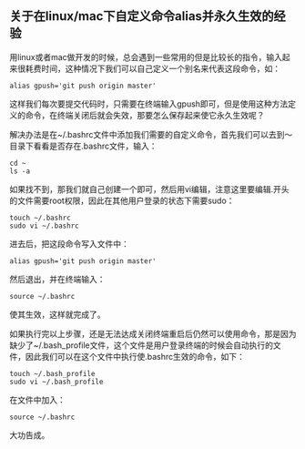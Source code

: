 ## 关于在linux/mac下自定义命令alias并永久生效的经验

用linux或者mac做开发的时候，总会遇到一些常用的但是比较长的指令，输入起来很耗费时间，这种情况下我们可以自己定义一个别名来代表这段命令，如：

```
alias gpush='git push origin master'
```

这样我们每次要提交代码时，只需要在终端输入gpush即可，但是使用这种方法定义的命令，在终端关闭后就会失效，那要怎么保存起来使它永久生效呢？

解决办法是在~/.bashrc文件中添加我们需要的自定义命令，首先我们可以去到～目录下看看是否存在.bashrc文件，输入：

```
cd ~
ls -a
```

如果找不到，那我们就自己创建一个即可，然后用vi编辑，注意这里要编辑.开头的文件需要root权限，因此在其他用户登录的状态下需要sudo：

```
touch ~/.bashrc
sudo vi ~/.bashrc
```
进去后，把这段命令写入文件中：

```
alias gpush='git push origin master'
```
然后退出，并在终端输入：

```
source ~/.bashrc
```
使其生效，这样就完成了。

如果执行完以上步骤，还是无法达成关闭终端重启后仍然可以使用命令，那是因为缺少了~/.bash_profile文件，这个文件是用户登录终端的时候会自动执行的文件，因此我们可以在这个文件中执行使.bashrc生效的命令，如下：

```
touch ~/.bash_profile
sudo vi ~/.bash_profile
```

在文件中加入：

```
source ~/.bashrc
```

大功告成。